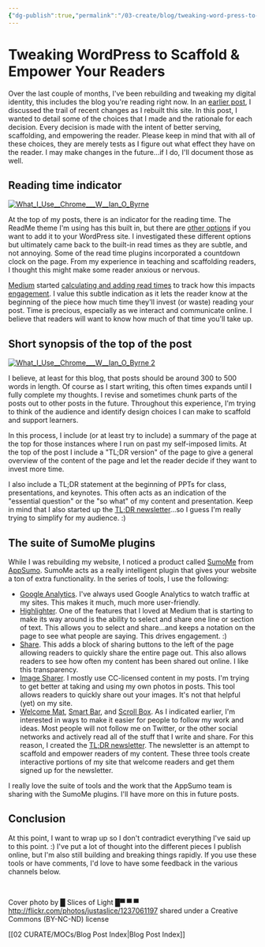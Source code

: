 ```yaml
---
{"dg-publish":true,"permalink":"/03-create/blog/tweaking-word-press-to-scaffold-and-empower-your-readers/","title":"Tweaking WordPress to Scaffold & Empower Your Readers","tags":["online-reading-comprehension","reading"]}
---
```


# Tweaking WordPress to Scaffold & Empower Your Readers

Over the last couple of months, I've been rebuilding and tweaking my digital identity, this includes the blog you're reading right now. In an [earlier post](http://wiobyrne.com/critique-construction-website/), I discussed the trail of recent changes as I rebuilt this site. In this post, I wanted to detail some of the choices that I made and the rationale for each decision. Every decision is made with the intent of better serving, scaffolding, and empowering the reader. Please keep in mind that with all of these choices, they are merely tests as I figure out what effect they have on the reader. I may make changes in the future...if I do, I'll document those as well.

## Reading time indicator

[![What_I_Use__Chrome___W__Ian_O_Byrne](images/What_I_Use__Chrome___W__Ian_O_Byrne.png)](http://wiobyrne.com/wp-content/uploads/2015/08/What_I_Use__Chrome___W__Ian_O_Byrne.png)

At the top of my posts, there is an indicator for the reading time. The ReadMe theme I'm using has this built in, but there are [other options](https://wordpress.org/plugins/reading-time/) if you want to add it to your WordPress site. I investigated these different options but ultimately came back to the built-in read times as they are subtle, and not annoying. Some of the read time plugins incorporated a countdown clock on the page. From my experience in teaching and scaffolding readers, I thought this might make some reader anxious or nervous.

[Medium](https://medium.com/) started [calculating and adding read times](https://medium.com/the-story/read-time-and-you-bc2048ab620c) to track how this impacts [engagement](https://medium.com/data-lab/mediums-metric-that-matters-total-time-reading-86c4970837d5). I value this subtle indication as it lets the reader know at the beginning of the piece how much time they'll invest (or waste) reading your post. Time is precious, especially as we interact and communicate online. I believe that readers will want to know how much of that time you'll take up.

## Short synopsis of the top of the post

[![What_I_Use__Chrome___W__Ian_O_Byrne 2](images/What_I_Use__Chrome___W__Ian_O_Byrne-2.png)](http://wiobyrne.com/wp-content/uploads/2015/08/What_I_Use__Chrome___W__Ian_O_Byrne-2.png)

I believe, at least for this blog, that posts should be around 300 to 500 words in length. Of course as I start writing, this often times expands until I fully complete my thoughts. I revise and sometimes chunk parts of the posts out to other posts in the future. Throughout this experience, I'm trying to think of the audience and identify design choices I can make to scaffold and support learners.

In this process, I include (or at least try to include) a summary of the page at the top for those instances where I run on past my self-imposed limits. At the top of the post I include a "TL;DR version" of the page to give a general overview of the content of the page and let the reader decide if they want to invest more time.

I also include a TL;DR statement at the beginning of PPTs for class, presentations, and keynotes. This often acts as an indication of the "essential question" or the "so what" of my content and presentation. Keep in mind that I also started up the [TL;DR newsletter](http://wiobyrne.com/tldr/)...so I guess I'm really trying to simplify for my audience. :)

## The suite of SumoMe plugins

While I was rebuilding my website, I noticed a product called [SumoMe](https://sumome.com/) from [AppSumo](http://www.appsumo.com/copyhackers-books/). SumoMe acts as a really intelligent plugin that gives your website a ton of extra functionality. In the series of tools, I use the following:

- [Google Analytics](https://sumome.com/app/google-analytics). I've always used Google Analytics to watch traffic at my sites. This makes it much, much more user-friendly.
- [Highlighter](https://sumome.com/app/highlighter). One of the features that I loved at Medium that is starting to make its way around is the ability to select and share one line or section of text. This allows you to select and share...and keeps a notation on the page to see what people are saying. This drives engagement. :)
- [Share](https://sumome.com/app/share). This adds a block of sharing buttons to the left of the page allowing readers to quickly share the entire page out. This also allows readers to see how often my content has been shared out online. I like this transparency.
- [Image Sharer](https://sumome.com/app/image-sharer). I mostly use CC-licensed content in my posts. I'm trying to get better at taking and using my own photos in posts. This tool allows readers to quickly share out your images. It's not that helpful (yet) on my site.
- [Welcome Mat](https://sumome.com/app/welcome-mat), [Smart Bar](https://sumome.com/app/smart-bar), and [Scroll Box](https://sumome.com/app/scroll-box). As I indicated earlier, I'm interested in ways to make it easier for people to follow my work and ideas. Most people will not follow me on Twitter, or the other social networks and actively read all of the stuff that I write and share. For this reason, I created the [TL;DR newsletter](http://wiobyrne.com/tldr/). The newsletter is an attempt to scaffold and empower readers of my content. These three tools create interactive portions of my site that welcome readers and get them signed up for the newsletter.

I really love the suite of tools and the work that the AppSumo team is sharing with the SumoMe plugins. I'll have more on this in future posts.

## Conclusion

At this point, I want to wrap up so I don't contradict everything I've said up to this point. :) I've put a lot of thought into the different pieces I publish online, but I'm also still building and breaking things rapidly. If you use these tools or have comments, I'd love to have some feedback in the various channels below.

 

Cover photo by █ Slices of Light █▀ ▀ ▀ http://flickr.com/photos/justaslice/1237061197 shared under a Creative Commons (BY-NC-ND) license

[[02 CURATE/MOCs/Blog Post Index\|Blog Post Index]]